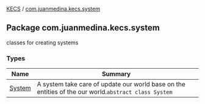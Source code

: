 [KECS](../index.md) / [com.juanmedina.kecs.system](./index.md)

## Package com.juanmedina.kecs.system

classes for creating systems

### Types

| Name | Summary |
|---|---|
| [System](-system/index.md) | A system take care of update our world base on the entities of the our world.`abstract class System` |
